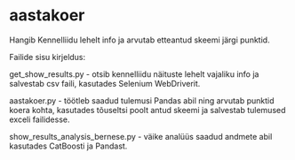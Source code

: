 # aastakoer
Hangib Kennelliidu lehelt info ja arvutab etteantud skeemi järgi punktid.

Failide sisu kirjeldus:

get_show_results.py - otsib kennelliidu näituste lehelt vajaliku info ja salvestab csv faili, kasutades Selenium WebDriverit.

aastakoer.py - töötleb saadud tulemusi Pandas abil ning arvutab punktid koera kohta, kasutades tõuseltsi poolt antud skeemi ja salvestab tulemused exceli failidesse.

show_results_analysis_bernese.py - väike analüüs saadud andmete abil kasutades CatBoosti ja Pandast.

